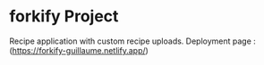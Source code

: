 # forkify Project

Recipe application with custom recipe uploads.
Deployment page : (https://forkify-guillaume.netlify.app/)

